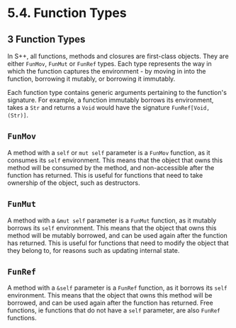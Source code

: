 # 5.4. Function Types

<primary-label ref="header-label"/>

<secondary-label ref="doc-wip"/>

<secondary-label ref="doc-subj-update"/>

## 3 Function Types

In S++, all functions, methods and closures are first-class objects. They are either `FunMov`, `FunMut` or `FunRef`
types. Each type represents the way in which the function captures the environment - by moving in into the function,
borrowing it mutably, or borrowing it immutably.

Each function type contains generic arguments pertaining to the function's signature. For example, a function immutably
borrows its environment, takes a `Str` and returns a `Void` would have the signature `FunRef[Void, (Str)]`.

## `FunMov`

A method with a `self` or `mut self` parameter is a `FunMov` function, as it consumes its `self` environment. This means
that the object that owns this method will be consumed by the method, and non-accessible after the function has
returned. This is useful for functions that need to take ownership of the object, such as destructors.

## `FunMut`

A method with a `&mut self` parameter is a `FunMut` function, as it mutably borrows its `self` environment. This means
that the object that owns this method will be mutably borrowed, and can be used again after the function has returned.
This is useful for functions that need to modify the object that they belong to, for reasons such as updating internal
state.

## `FunRef`

A method with a `&self` parameter is a `FunRef` function, as it borrows its `self` environment. This means that the
object that owns this method will be borrowed, and can be used again after the function has returned. Free functions, ie
functions that do not have a `self` parameter, are also `FunRef` functions.

